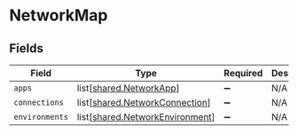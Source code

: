# NetworkMap


## Fields

| Field                                                                            | Type                                                                             | Required                                                                         | Description                                                                      |
| -------------------------------------------------------------------------------- | -------------------------------------------------------------------------------- | -------------------------------------------------------------------------------- | -------------------------------------------------------------------------------- |
| `apps`                                                                           | list[[shared.NetworkApp](undefined/models/shared/networkapp.md)]                 | :heavy_minus_sign:                                                               | N/A                                                                              |
| `connections`                                                                    | list[[shared.NetworkConnection](undefined/models/shared/networkconnection.md)]   | :heavy_minus_sign:                                                               | N/A                                                                              |
| `environments`                                                                   | list[[shared.NetworkEnvironment](undefined/models/shared/networkenvironment.md)] | :heavy_minus_sign:                                                               | N/A                                                                              |